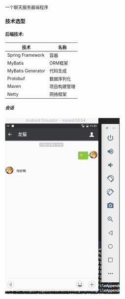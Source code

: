 一个聊天服务器端程序

### 技术选型

#### 后端技术:
技术 | 名称 
----|------
Spring Framework | 容器 
MyBatis | ORM框架  
MyBatis Generator | 代码生成  
Protobuf | 数据序列化
Maven | 项目构建管理
Netty | 网络框架

##### 会话
![](images/image-01.png)